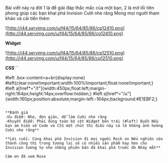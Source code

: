 Bài viết này ra đời 1 là để giải đáp thắc mắc của một bạn, 2 là mở lối tiên phong giúp các bạn khai phá Invision Cười nhe răng Mong mọi người tham khảo và cải tiến thêm

![http://i44.servimg.com/u/f44/15/64/85/86/cp12410.png](http://i44.servimg.com/u/f44/15/64/85/86/cp12410.png)


**Widget**

![http://i44.servimg.com/u/f44/15/64/85/86/cp12510.png](http://i44.servimg.com/u/f44/15/64/85/86/cp12510.png)


**CSS**```

#left .box-content>a+br{display:none}
#left{clear:none!important;width:100%!important;float:none!important;}
#left a[href*="/t"]{width:450px;float:left;margin-right:164px;height:14px;overflow:hidden;}
#left a[href*="/u"]{width:160px;position:absolute;margin-left:-164px;background:#E1EBF2;}
```

**Đánh giá
-Ưu điểm: Nhẹ, đơn giản, dễ làm Cười nhe răng
-Khuyết điểm: Phải dùng toàn bộ cột Widget bên trái (#left) Buồn Nếu bạn am hiểu về Code và CSS một chút thì điều này có lẽ không ảnh hưởng Cười nhe răng**

**Lời cuối: Cùng khai phá Invision đi mọi người Rock on Nếu nghiên cứu thành công thì trong tương lai sẽ có nhiều sản phẩm hay hơn cho Invision tương tự như những phiên bản đã khai phá trước đó Nháy mằt**

Cám ơn đã xem Rose